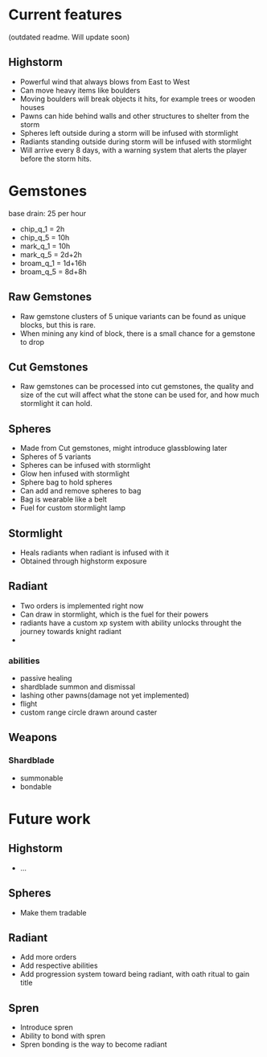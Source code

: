 # Current features
(outdated readme. Will update soon)
## Highstorm
* Powerful wind that always blows from East to West
* Can move heavy items like boulders
* Moving boulders will break objects it hits, for example trees or wooden houses
* Pawns can hide behind walls and other structures to shelter from the storm
* Spheres left outside during a storm will be infused with stormlight
* Radiants standing outside during storm will be infused with stormlight
* Will arrive every 8 days, with a warning system that alerts the player before the storm hits.

# Gemstones
base drain: 25 per hour
* chip_q_1  = 2h 
* chip_q_5  = 10h
* mark_q_1  = 10h
* mark_q_5  = 2d+2h
* broam_q_1 = 1d+16h
* broam_q_5 = 8d+8h
  
## Raw Gemstones
* Raw gemstone clusters of 5 unique variants can be found as unique blocks, but this is rare.
* When mining any kind of block, there is a small chance for a gemstone to drop

## Cut Gemstones
* Raw gemstones can be processed into cut gemstones, the quality and size of the cut will affect what the stone can be used for, and how much stormlight it can hold.

## Spheres
* Made from Cut gemstones, might introduce glassblowing later
* Spheres of 5 variants
* Spheres can be infused with stormlight
* Glow hen infused with stormlight
* Sphere bag to hold spheres
* Can add and remove spheres to bag
* Bag is wearable like a belt
* Fuel for custom stormlight lamp
  
## Stormlight
* Heals radiants when radiant is infused with it
* Obtained through highstorm exposure

## Radiant
* Two orders is implemented right now
* Can draw in stormlight, which is the fuel for their powers
* radiants have a custom xp system with ability unlocks throught the journey towards knight radiant
* 
### abilities
* passive healing
* shardblade summon and dismissal
* lashing other pawns(damage not yet implemented)
* flight
* custom range circle drawn around caster

## Weapons
### Shardblade
* summonable
* bondable


# Future work

## Highstorm
* ...

## Spheres
* Make them tradable

## Radiant
* Add more orders
* Add respective abilities
* Add progression system toward being radiant, with oath ritual to gain title

## Spren
* Introduce spren
* Ability to bond with spren
* Spren bonding is the way to become radiant







